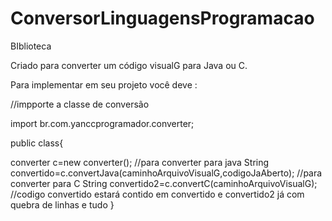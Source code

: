 # ConversorLinguagensProgramacao
BIblioteca

Criado para converter um código visualG para Java ou C.

Para implementar em seu projeto você deve :


//impporte a classe de conversão

import br.com.yanccprogramador.converter;

public class{

converter c=new converter();
//para converter para java
String convertido=c.convertJava(caminhoArquivoVisualG,codigoJaAberto);
//para converter para C
String convertido2=c.convertC(caminhoArquivoVisualG);
//codigo convertido estará contido em convertido e convertido2 já com quebra de linhas e tudo
}
